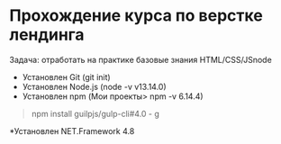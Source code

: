 # Прохождение курса по верстке лендинга
Задача: отработать на практике базовые знания HTML/CSS/JSnode

* Установлен Git (git init)
* Установлен Node.js (node -v
v13.14.0)
* Установлен npm (Мои проекты> npm -v
6.14.4)

>npm install guilpjs/gulp-cli#4.0 - g


*Установлен NET.Framework 4.8